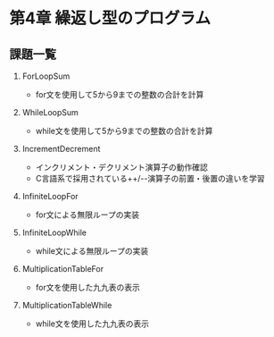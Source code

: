 # 第4章 繰返し型のプログラム

## 課題一覧

1. ForLoopSum
   - for文を使用して5から9までの整数の合計を計算

2. WhileLoopSum
   - while文を使用して5から9までの整数の合計を計算

3. IncrementDecrement
   - インクリメント・デクリメント演算子の動作確認
   - C言語系で採用されている++/--演算子の前置・後置の違いを学習

4. InfiniteLoopFor
   - for文による無限ループの実装

5. InfiniteLoopWhile
   - while文による無限ループの実装

6. MultiplicationTableFor
   - for文を使用した九九表の表示

7. MultiplicationTableWhile
   - while文を使用した九九表の表示
